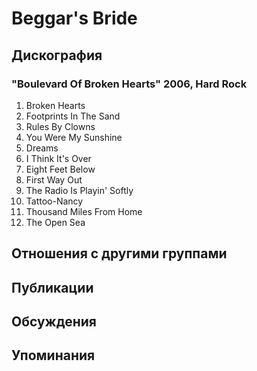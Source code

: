 # Beggar's Bride



## Дискография

### "Boulevard Of Broken Hearts" 2006, Hard Rock

1. Broken Hearts
2. Footprints In The Sand
3. Rules By Clowns
4. You Were My Sunshine
5. Dreams
6. I Think It's Over
7. Eight Feet Below
8. First Way Out
9. The Radio Is Playin' Softly
10. Tattoo-Nancy
11. Thousand Miles From Home
12. The Open Sea


## Отношения с другими группами


## Публикации


## Обсуждения


## Упоминания

